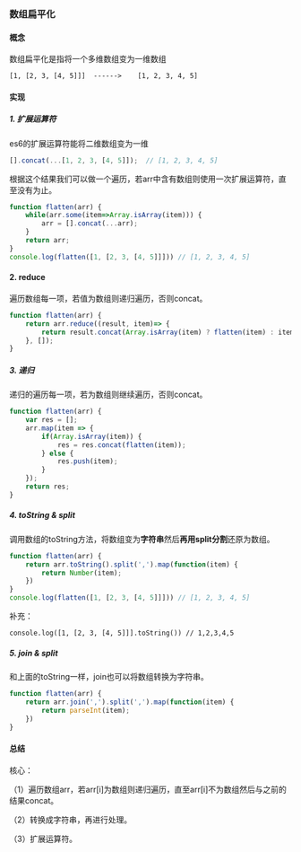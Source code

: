### 数组扁平化

#### 概念

数组扁平化是指将一个多维数组变为一维数组
```
[1, [2, 3, [4, 5]]]  ------>    [1, 2, 3, 4, 5]
```

#### 实现
##### 1. 扩展运算符

es6的扩展运算符能将二维数组变为一维

```javascript
[].concat(...[1, 2, 3, [4, 5]]);  // [1, 2, 3, 4, 5]
```
根据这个结果我们可以做一个遍历，若arr中含有数组则使用一次扩展运算符，直至没有为止。

```javascript
function flatten(arr) {
    while(arr.some(item=>Array.isArray(item))) {
        arr = [].concat(...arr);
    }
    return arr;
}
console.log(flatten([1, [2, 3, [4, 5]]])) // [1, 2, 3, 4, 5]
```
#### 2. reduce
遍历数组每一项，若值为数组则递归遍历，否则concat。

```javascript
function flatten(arr) {  
    return arr.reduce((result, item)=> {
        return result.concat(Array.isArray(item) ? flatten(item) : item);
    }, []);
}
```
##### 3. 递归
递归的遍历每一项，若为数组则继续遍历，否则concat。

```javascript
function flatten(arr) {
    var res = [];
    arr.map(item => {
        if(Array.isArray(item)) {
            res = res.concat(flatten(item));
        } else {
            res.push(item);
        }
    });
    return res;
}
```
##### 4. toString & split

调用数组的toString方法，将数组变为**字符串**然后**再用split分割**还原为数组。

```javascript
function flatten(arr) {
    return arr.toString().split(',').map(function(item) {
        return Number(item);
    })
} 
console.log(flatten([1, [2, 3, [4, 5]]])) // [1, 2, 3, 4, 5]
```
补充：

`console.log([1, [2, 3, [4, 5]]].toString()) // 1,2,3,4,5`

##### 5. join & split

和上面的toString一样，join也可以将数组转换为字符串。

```javascript
function flatten(arr) {
    return arr.join(',').split(',').map(function(item) {
        return parseInt(item);
    })
}
```

#### 总结
核心：

（1）遍历数组arr，若arr[i]为数组则递归遍历，直至arr[i]不为数组然后与之前的结果concat。

（2）转换成字符串，再进行处理。

（3）扩展运算符。